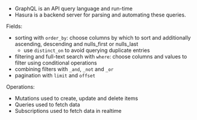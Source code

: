 - GraphQL is an API query language and run-time
- Hasura is a backend server for parsing and automating these queries.

Fields:
- sorting with `order_by`: choose columns by which to sort and additionally ascending, descending and nulls_first or nulls_last
  - use `distinct_on` to avoid querying duplicate entries
- filtering and full-text search with `where`: choose columns and values to filter using conditional operations
- combining filters with `_and`, `_not` and `_or`
- pagination with `limit` and `offset`

Operations:
- Mutations used to create, update and delete items
- Queries used to fetch data
- Subscriptions used to fetch data in realtime